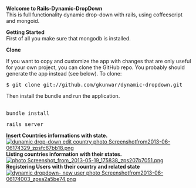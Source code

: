 <b>Welcome to Rails-Dynamic-DropDown</b><br>
This is full functionality dynamic drop-down with rails, using coffeescript and mongoid.

<b>Getting Started</b><br>
First of all you make sure that mongodb is installed. <br>

<b>Clone</b>

If you want to copy and customize the app with changes that are only useful for your own project, you can clone the GitHub repo. You probably should generate the app instead (see below). To clone:

<pre>$ git clone git://github.com/gkunwar/dynamic-dropdown.git</pre>

Then install the bundle and run the application.<br><br>

<pre>bundle install</pre>

<pre>rails server</pre>

<b>Insert Countries informations with state.</b>
<br>
<a href="http://s1280.photobucket.com/user/gkunwar/media/Screenshotfrom2013-06-06174329_zpsfc67bb18.png.html" target="_blank"><img src="http://i1280.photobucket.com/albums/a489/gkunwar/Screenshotfrom2013-06-06174329_zpsfc67bb18.png" border="0" alt="dunamic drop-down edit country photo Screenshotfrom2013-06-06174329_zpsfc67bb18.png"/></a>
<br>
<b>Listing countries information with their states.<br></b>
<a href="http://s1280.photobucket.com/user/gkunwar/media/Screenshot_from_2013-05-19_175838_zps207b7051.png.html" target="_blank"><img src="http://i1280.photobucket.com/albums/a489/gkunwar/Screenshot_from_2013-05-19_175838_zps207b7051.png" border="0" alt=" photo Screenshot_from_2013-05-19_175838_zps207b7051.png"/></a>
<br>
<b>Registering Users with their country and related state</b>
<br>
<a href="http://s1280.photobucket.com/user/gkunwar/media/Screenshotfrom2013-06-06174003_zpsa2a5be74.png.html" target="_blank"><img src="http://i1280.photobucket.com/albums/a489/gkunwar/Screenshotfrom2013-06-06174003_zpsa2a5be74.png" border="0" alt="dynamic dropdown- new user photo Screenshotfrom2013-06-06174003_zpsa2a5be74.png"/></a>
